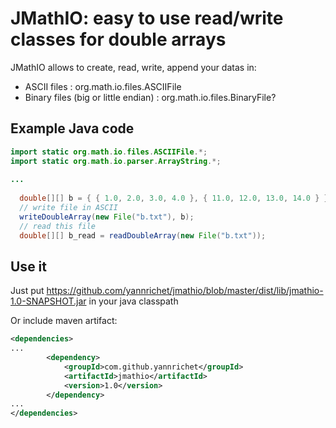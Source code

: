# JMathIO: easy to use read/write classes for double arrays #

JMathIO allows to create, read, write, append your datas in:

* ASCII files : org.math.io.files.ASCIIFile
* Binary files (big or little endian) : org.math.io.files.BinaryFile? 

## Example Java code ##
```java
import static org.math.io.files.ASCIIFile.*;
import static org.math.io.parser.ArrayString.*;
 
...
 
  double[][] b = { { 1.0, 2.0, 3.0, 4.0 }, { 11.0, 12.0, 13.0, 14.0 } };
  // write file in ASCII
  writeDoubleArray(new File("b.txt"), b);
  // read this file
  double[][] b_read = readDoubleArray(new File("b.txt"));
```
## Use it ##

Just put https://github.com/yannrichet/jmathio/blob/master/dist/lib/jmathio-1.0-SNAPSHOT.jar in your java classpath 

Or include maven artifact:
```xml
<dependencies>
...
		<dependency>
			<groupId>com.github.yannrichet</groupId>
			<artifactId>jmathio</artifactId>
			<version>1.0</version>
		</dependency>
...
</dependencies>
```
